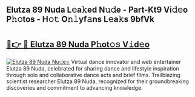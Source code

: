 ## Elutza 89 Nuda L𝚎a𝚔ed N𝚞𝚍e - Part-Kt9 Vi𝚍𝚎o P𝚑𝚘tos - H𝚘𝚝 O𝚗𝚕yf𝚊ns L𝚎a𝚔s 9bfVk

# <h2><a href="http://kf2d24.oniu.top/?m=Elutza+89+Nuda">🔗👉 🔴 Elutza 89 Nuda P𝚑ot𝚘𝚜 V𝚒d𝚎o</a></h2>

[![Elutza 89 Nuda Nu𝚍e𝚜](https://i.imgur.com/0qMVB7G.gif)](http://kf2d24.oniu.top/?m=Elutza+89+Nuda)
Virtual dance innovator and web entertainer Elutza 89 Nuda, celebrated for sharing dance and lifestyle inspiration through solo and collaborative dance acts and brief films. Trailblazing scientist researcher Elutza 89 Nuda, recognized for their groundbreaking discoveries and commitment to advancing knowledge.  
